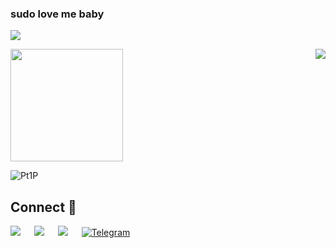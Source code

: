 ### sudo love me baby

<!--
**voiteshonok/voiteshonok** is a ✨ _special_ ✨ repository because its `README.md` (this file) appears on your GitHub profile.

Here are some ideas to get you started:

- 🔭 I’m currently working on ...
- 🌱 I’m currently learning ...
- 👯 I’m looking to collaborate on ...
- 🤔 I’m looking for help with ...
- 💬 Ask me about ...
- 📫 How to reach me: ...
- 😄 Pronouns: ...
- ⚡ Fun fact: ...
-->
![](https://komarev.com/ghpvc/?username=voiteshonok&label=Magic+Counter&color=blue&style=plastic)

<img height="180em" src="https://github-readme-stats.vercel.app/api?username=voiteshonok&show_icons=true&hide_border=true&count_private=true&include_all_commits=true" />

<img align="right" src="https://github-readme-stats.vercel.app/api/top-langs/?username=voiteshonok&langs_count=6&hide=jupyter,css,html,cmake,javascript,makefile,pascal">

![Pt1P](https://user-images.githubusercontent.com/48784001/130169241-21e51597-9693-47ff-a304-de1812851cd7.gif)

## Connect 🤝
[![](https://img.shields.io/badge/Kaggle-00599C?style=for-the-badge&logo=kaggle&logoColor=white)](https://www.kaggle.com/slavavoiteshonok/) &emsp;
[![](https://img.shields.io/badge/LinkedIn-0077B5?style=for-the-badge&logo=linkedin&logoColor=white)](https://www.linkedin.com/in/slava-voiteshonok-0787271b1/) &emsp;
[![](https://img.shields.io/badge/Gmail-D14836?style=for-the-badge&logo=gmail&logoColor=white)](mailto:vsvoiteshonok1@gmail.com) &emsp;
[![Telegram](https://img.shields.io/badge/Telegram-2CA5E0?style=for-the-badge&logo=telegram&logoColor=white)](https://t.me/Ryjibestiji) &emsp;
